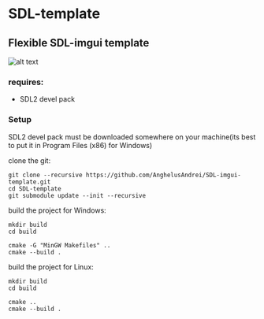 # SDL-template
## Flexible SDL-imgui template

![alt text](https://github.com/AnghelusAndrei/SDL-imgui-template/tree/main/README.png)

### requires:
* SDL2 devel pack

### Setup
SDL2 devel pack must be downloaded somewhere on your machine(its best to put it in Program Files (x86) for Windows)

clone the git:
```
git clone --recursive https://github.com/AnghelusAndrei/SDL-imgui-template.git
cd SDL-template
git submodule update --init --recursive
```

build the project for Windows:
```
mkdir build
cd build

cmake -G "MinGW Makefiles" .. 
cmake --build .
```

build the project for Linux:
```
mkdir build
cd build

cmake .. 
cmake --build .
```
